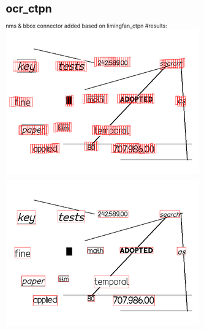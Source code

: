 # ocr_ctpn
nms &amp; bbox connector added
based on limingfan_ctpn
#results:
![image](https://github.com/preFiredman/ocr_ctpn/raw/master/100_predicted_bkgd_1_0_generated_0.png)

![image](https://github.com/preFiredman/ocr_ctpn/raw/master/connected_bkgd_1_0_generated_0.png)

